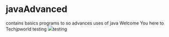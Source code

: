 # javaAdvanced
contains basics programs to so advances uses of java
Welcome You here to Techjpworld
testing
<img src="https://www.facebook.com/photo.php?fbid=1595595630756496&set=a.1382347902081271.1073741826.100009182230530&type=3&theater">testing</img>
